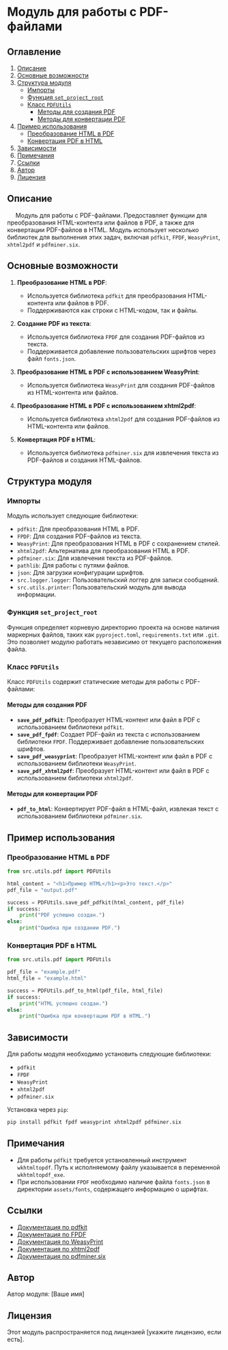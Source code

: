 # Модуль для работы с PDF-файлами

## Оглавление
1. [Описание](#описание)
2. [Основные возможности](#основные-возможности)
3. [Структура модуля](#структура-модуля)
    - [Импорты](#импорты)
    - [Функция `set_project_root`](#функция-set_project_root)
    - [Класс `PDFUtils`](#класс-pdfutils)
        - [Методы для создания PDF](#методы-для-создания-pdf)
        - [Методы для конвертации PDF](#методы-для-конвертации-pdf)
4. [Пример использования](#пример-использования)
    - [Преобразование HTML в PDF](#преобразование-html-в-pdf)
    - [Конвертация PDF в HTML](#конвертация-pdf-в-html)
5. [Зависимости](#зависимости)
6. [Примечания](#примечания)
7. [Ссылки](#ссылки)
8. [Автор](#автор)
9. [Лицензия](#лицензия)

## Описание

&nbsp;&nbsp;&nbsp;&nbsp;&nbsp;Модуль для работы с PDF-файлами. Предоставляет функции для преобразования HTML-контента или файлов в PDF, а также для конвертации PDF-файлов в HTML. Модуль использует несколько библиотек для выполнения этих задач, включая `pdfkit`, `FPDF`, `WeasyPrint`, `xhtml2pdf` и `pdfminer.six`.

## Основные возможности

1. **Преобразование HTML в PDF**:
   - Используется библиотека `pdfkit` для преобразования HTML-контента или файлов в PDF.
   - Поддерживаются как строки с HTML-кодом, так и файлы.

2. **Создание PDF из текста**:
   - Используется библиотека `FPDF` для создания PDF-файлов из текста.
   - Поддерживается добавление пользовательских шрифтов через файл `fonts.json`.

3. **Преобразование HTML в PDF с использованием WeasyPrint**:
   - Используется библиотека `WeasyPrint` для создания PDF-файлов из HTML-контента или файлов.

4. **Преобразование HTML в PDF с использованием xhtml2pdf**:
   - Используется библиотека `xhtml2pdf` для создания PDF-файлов из HTML-контента или файлов.

5. **Конвертация PDF в HTML**:
   - Используется библиотека `pdfminer.six` для извлечения текста из PDF-файлов и создания HTML-файлов.

## Структура модуля

### Импорты

Модуль использует следующие библиотеки:

- `pdfkit`: Для преобразования HTML в PDF.
- `FPDF`: Для создания PDF-файлов из текста.
- `WeasyPrint`: Для преобразования HTML в PDF с сохранением стилей.
- `xhtml2pdf`: Альтернатива для преобразования HTML в PDF.
- `pdfminer.six`: Для извлечения текста из PDF-файлов.
- `pathlib`: Для работы с путями файлов.
- `json`: Для загрузки конфигурации шрифтов.
- `src.logger.logger`: Пользовательский логгер для записи сообщений.
- `src.utils.printer`: Пользовательский модуль для вывода информации.

### Функция `set_project_root`

Функция определяет корневую директорию проекта на основе наличия маркерных файлов, таких как `pyproject.toml`, `requirements.txt` или `.git`. Это позволяет модулю работать независимо от текущего расположения файла.

### Класс `PDFUtils`

Класс `PDFUtils` содержит статические методы для работы с PDF-файлами:

#### Методы для создания PDF

- **`save_pdf_pdfkit`**: Преобразует HTML-контент или файл в PDF с использованием библиотеки `pdfkit`.
- **`save_pdf_fpdf`**: Создает PDF-файл из текста с использованием библиотеки `FPDF`. Поддерживает добавление пользовательских шрифтов.
- **`save_pdf_weasyprint`**: Преобразует HTML-контент или файл в PDF с использованием библиотеки `WeasyPrint`.
- **`save_pdf_xhtml2pdf`**: Преобразует HTML-контент или файл в PDF с использованием библиотеки `xhtml2pdf`.

#### Методы для конвертации PDF

- **`pdf_to_html`**: Конвертирует PDF-файл в HTML-файл, извлекая текст с использованием библиотеки `pdfminer.six`.

## Пример использования

### Преобразование HTML в PDF

```python
from src.utils.pdf import PDFUtils

html_content = "<h1>Пример HTML</h1><p>Это текст.</p>"
pdf_file = "output.pdf"

success = PDFUtils.save_pdf_pdfkit(html_content, pdf_file)
if success:
    print("PDF успешно создан.")
else:
    print("Ошибка при создании PDF.")
```

### Конвертация PDF в HTML

```python
from src.utils.pdf import PDFUtils

pdf_file = "example.pdf"
html_file = "example.html"

success = PDFUtils.pdf_to_html(pdf_file, html_file)
if success:
    print("HTML успешно создан.")
else:
    print("Ошибка при конвертации PDF в HTML.")
```

## Зависимости

Для работы модуля необходимо установить следующие библиотеки:

- `pdfkit`
- `FPDF`
- `WeasyPrint`
- `xhtml2pdf`
- `pdfminer.six`

Установка через `pip`:

```bash
pip install pdfkit fpdf weasyprint xhtml2pdf pdfminer.six
```

## Примечания

- Для работы `pdfkit` требуется установленный инструмент `wkhtmltopdf`. Путь к исполняемому файлу указывается в переменной `wkhtmltopdf_exe`.
- При использовании `FPDF` необходимо наличие файла `fonts.json` в директории `assets/fonts`, содержащего информацию о шрифтах.

## Ссылки

- [Документация по pdfkit](https://pypi.org/project/pdfkit/)
- [Документация по FPDF](https://pyfpdf.github.io/fpdf2/)
- [Документация по WeasyPrint](https://weasyprint.org/)
- [Документация по xhtml2pdf](https://xhtml2pdf.readthedocs.io/)
- [Документация по pdfminer.six](https://pdfminersix.readthedocs.io/)

## Автор

Автор модуля: [Ваше имя]

## Лицензия

Этот модуль распространяется под лицензией [укажите лицензию, если есть].